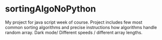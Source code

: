 ﻿# sortingAlgoNoPython
My project for java script week of course. Project includes few most common sorting algorithms and precise instructions how algorithms handle random array. Dark mode/ Different speeds / different array lengths.
